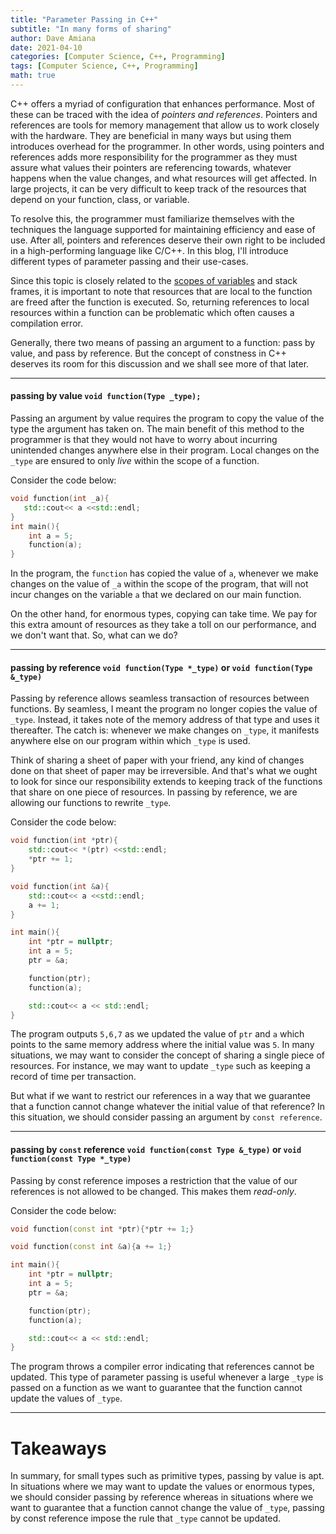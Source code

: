 ```yaml
---
title: "Parameter Passing in C++"
subtitle: "In many forms of sharing"
author: Dave Amiana
date: 2021-04-10
categories: [Computer Science, C++, Programming]
tags: [Computer Science, C++, Programming]
math: true
---
```


C++ offers a myriad of configuration that enhances performance. Most of these can be traced with the idea of _pointers and references_. Pointers and references are tools for memory management that allow us to work closely with the hardware. They are beneficial in many ways but using them introduces overhead for the programmer. In other words, using pointers and references adds more responsibility for the programmer as they must assure what values their pointers are referencing towards, whatever happens when the value changes, and what resources will get affected. In large projects, it can be very difficult to keep track of the resources that depend on your function, class, or variable.

To resolve this, the programmer must familiarize themselves with the techniques the language supported for maintaining efficiency and ease of use. After all, pointers and references deserve their own right to be included in a high-performing language like C/C++. In this blog, I'll introduce different types of parameter passing and their use-cases.

Since this topic is closely related to the [scopes of variables](https://docs.microsoft.com/en-us/cpp/cpp/scope-visual-cpp#:~:text=When%20you%20declare%20a%20program,visible%20within%20that%20function%20body.) and stack frames, it is important to note that resources that are local to the function are freed after the function is executed. So, returning references to local resources within a function can be problematic which often causes a compilation error.

Generally, there two means of passing an argument to a function: pass by value, and pass by reference. But the concept of constness in C++ deserves its room for this discussion and we shall see more of that later.

---

#### passing by value `void function(Type _type);`

Passing an argument by value requires the program to copy the value of the type the argument has taken on. The main benefit of this method to the programmer is that they would not have to worry about incurring unintended changes anywhere else in their program. Local changes on the `_type` are ensured to only _live_ within the scope of a function.

Consider the code below:

```cpp
void function(int _a){
   std::cout<< a <<std::endl;
}
int main(){
    int a = 5;
    function(a);
}
```

In the program, the `function` has copied the value of `a`, whenever we make changes on the value of `_a` within the scope of the program, that will not incur changes on the variable `a` that we declared on our main function.

On the other hand, for enormous types, copying can take time. We pay for this extra amount of resources as they take a toll on our performance, and we don't want that. So, what can we do?

---

#### passing by reference `void function(Type *_type)` or `void function(Type &_type)`

Passing by reference allows seamless transaction of resources between functions. By seamless, I meant the program no longer copies the value of `_type`. Instead, it takes note of the memory address of that type and uses it thereafter. The catch is: whenever we make changes on `_type`, it manifests anywhere else on our program within which `_type` is used.

Think of sharing a sheet of paper with your friend, any kind of changes done on that sheet of paper may be irreversible. And that's what we ought to look for since our responsibility extends to keeping track of the functions that share on one piece of resources. In passing by reference, we are allowing our functions to rewrite `_type`.

Consider the code below:

```cpp
void function(int *ptr){
	std::cout<< *(ptr) <<std::endl;
	*ptr += 1;
}

void function(int &a){
	std::cout<< a <<std::endl;
	a += 1;
}

int main(){
	int *ptr = nullptr;
	int a = 5;
	ptr = &a;

	function(ptr);
	function(a);

	std::cout<< a << std::endl;
}
```

The program outputs `5,6,7` as we updated the value of `ptr` and `a` which points to the same memory address where the initial value was `5`. In many situations, we may want to consider the concept of sharing a single piece of resources. For instance, we may want to update `_type` such as keeping a record of time per transaction.

But what if we want to restrict our references in a way that we guarantee that a function cannot change whatever the initial value of that reference? In this situation, we should consider passing an argument by `const reference`.

---

#### passing by `const` reference `void function(const Type &_type)` or `void function(const Type *_type)`

Passing by const reference imposes a restriction that the value of our references is not allowed to be changed. This makes them _read-only_.

Consider the code below:

```cpp
void function(const int *ptr){*ptr += 1;}

void function(const int &a){a += 1;}

int main(){
	int *ptr = nullptr;
	int a = 5;
	ptr = &a;

	function(ptr);
	function(a);

	std::cout<< a << std::endl;
}
```

The program throws a compiler error indicating that references cannot be updated. This type of parameter passing is useful whenever a large `_type` is passed on a function as we want to guarantee that the function cannot update the values of `_type`.

---

# Takeaways

In summary, for small types such as primitive types, passing by value is apt. In situations where we may want to update the values or enormous types, we should consider passing by reference whereas in situations where we want to guarantee that a function cannot change the value of `_type`, passing by const reference impose the rule that `_type` cannot be updated.
